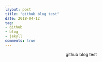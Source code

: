 ```yaml
---
layout: post
title: "github blog test"
date: 2018-04-12
tag:
- github
- blog
- jekyll
comments: true
---
```


<center>github blog test</center>
